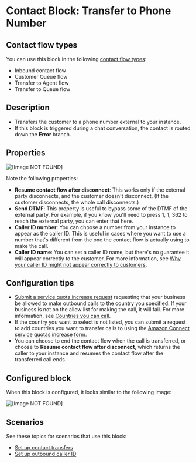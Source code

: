 # Contact Block: Transfer to Phone Number<a name="transfer-to-phone-number"></a>

## Contact flow types<a name="transfer-to-phone-number-types"></a>

You can use this block in the following [contact flow types](create-contact-flow.md#contact-flow-types):
+ Inbound contact flow
+ Customer Queue flow
+ Transfer to Agent flow
+ Transfer to Queue flow

## Description<a name="transfer-to-phone-number-description"></a>
+ Transfers the customer to a phone number external to your instance\.
+ If this block is triggered during a chat conversation, the contact is routed down the **Error** branch\.

## Properties<a name="transfer-to-phone-number-properties"></a>

![\[Image NOT FOUND\]](http://docs.aws.amazon.com/connect/latest/adminguide/images/transfer-to-phone-number-properties.png)

Note the following properties:
+ **Resume contact flow after disconnect**: This works only if the external party disconnects, and the customer doesn't disconnect\. \(If the customer disconnects, the whole call disconnects\.\)
+ **Send DTMF**: This property is useful to bypass some of the DTMF of the external party\. For example, if you know you'll need to press 1, 1, 362 to reach the external party, you can enter that here\.
+ **Caller ID number**: You can choose a number from your instance to appear as the caller ID\. This is useful in cases where you want to use a number that's different from the one the contact flow is actually using to make the call\.
+ **Caller ID name**: You can set a caller ID name, but there's no guarantee it will appear correctly to the customer\. For more information, see [Why your caller ID might not appear correctly to customers](queues-callerid.md#why-callerid-name-might-not-appear-correctly)\.

## Configuration tips<a name="transfer-to-phone-number-tips"></a>
+ [Submit a service quota increase request](https://console.aws.amazon.com/support/home#/case/create?issueType=service-limit-increase&limitType=service-code-connect) requesting that your business be allowed to make outbound calls to the country you specified\. If your business is not on the allow list for making the call, it will fail\. For more information, see [Countries you can call](amazon-connect-service-limits.md#country-code-allow-list)\.
+ If the country you want to select is not listed, you can submit a request to add countries you want to transfer calls to using the [Amazon Connect service quotas increase form](https://console.aws.amazon.com/support/home#/case/create?issueType=service-limit-increase&limitType=service-code-connect)\.
+ You can choose to end the contact flow when the call is transferred, or choose to **Resume contact flow after disconnect**, which returns the caller to your instance and resumes the contact flow after the transferred call ends\.

## Configured block<a name="transfer-to-phone-number-configured"></a>

When this block is configured, it looks similar to the following image:

![\[Image NOT FOUND\]](http://docs.aws.amazon.com/connect/latest/adminguide/images/transfer-to-phone-number-configured.png)

## Scenarios<a name="transfer-to-phone-number-scenarios"></a>

See these topics for scenarios that use this block:
+ [Set up contact transfers](transfer.md)
+ [Set up outbound caller ID](queues-callerid.md)